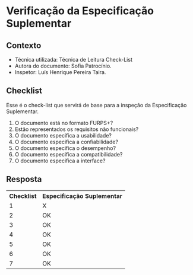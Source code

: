 # Verificação da Especificação Suplementar


## Contexto
- Técnica utilizada: Técnica de Leitura Check-List
- Autora do documento: Sofia Patrocínio.
- Inspetor: Luís Henrique Pereira Taira.


## Checklist
Esse é o check-list que servirá de base para a inspeção da Especificação Suplementar.
<br>

1. O documento está no formato FURPS+?
2. Estão representados os requisitos não funcionais?
3. O documento especifica a usabilidade?
4. O documento especifica a confiabilidade?
5. O documento especifica o desempenho?
6. O documento especifica a compatibilidade?
7. O documento especifica a interface?

## Resposta

<table class="checklist">
	<tr>
		<th class="checklist_header">Checklist</th>
		<th>Especificação Suplementar</th>
	</tr>
	<tr>
		<td>1</td>
        <td>X</td>
	</tr>
    <tr>
		<td>2</td>
        <td>OK</td>
	</tr>
    <tr>
		<td>3</td>
        <td>OK</td>
	</tr>
    <tr>
		<td>4</td>
        <td>OK</td>
	</tr>
    <tr>
		<td>5</td>
        <td>OK</td>
	</tr>
    <tr>
		<td>6</td>
        <td>OK</td>
	</tr>
    <tr>
		<td>7</td>
        <td>OK</td>
	</tr>
</table> 
<br>
